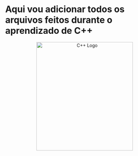 # Aqui vou adicionar todos os arquivos feitos durante o aprendizado de C++

<div align="center">
  <tr>
    <td>
      <img src="https://raw.githubusercontent.com/isocpp/logos/master/cpp_logo.png" alt="C++ Logo" width="306" height="344" />
    </td>
  </tr>
</div>
